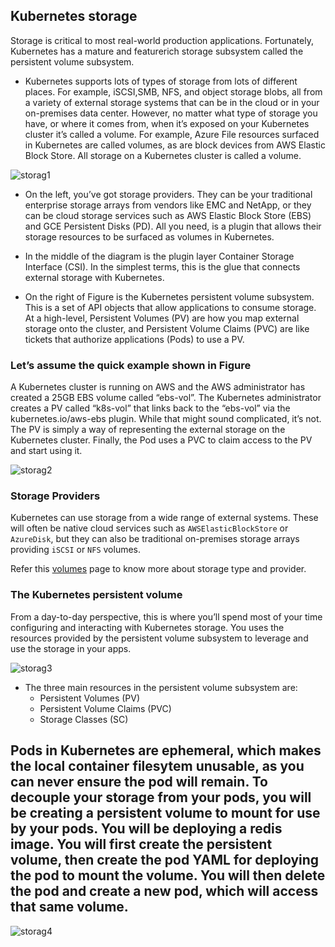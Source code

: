 ## Kubernetes storage

Storage is critical to most real-world production applications. Fortunately, Kubernetes has a mature and featurerich storage subsystem called the persistent volume subsystem.

- Kubernetes supports lots of types of storage from lots of different places. For example, iSCSI,SMB, NFS, and object storage blobs, all from a variety of external storage systems that can be in the cloud or in your on-premises data center. However, no matter what type of storage you have, or where it comes from, when it’s exposed on your Kubernetes cluster it’s called a volume. For example, Azure File resources surfaced in Kubernetes are called volumes, as are block devices from AWS Elastic Block Store. All storage on a Kubernetes cluster is called a volume.

![storag1](https://github.com/shivamjhalabfiles/kubernetes-lab/blob/master/images/storag1.jpg)

- On the left, you’ve got storage providers. They can be your traditional enterprise storage arrays from vendors like EMC and NetApp, or they can be cloud storage services such as AWS Elastic Block Store (EBS) and GCE Persistent Disks (PD). All you need, is a plugin that allows their storage resources to be surfaced as volumes in Kubernetes.

- In the middle of the diagram is the plugin layer Container Storage Interface (CSI). In the simplest terms, this is the glue that connects external storage with Kubernetes.

- On the right of Figure is the Kubernetes persistent volume subsystem. This is a set of API objects that allow applications to consume storage. At a high-level, Persistent Volumes (PV) are how you map external storage onto the cluster, and Persistent Volume Claims (PVC) are like tickets that authorize applications (Pods) to use a PV.

### Let’s assume the quick example shown in Figure

A Kubernetes cluster is running on AWS and the AWS administrator has created a 25GB EBS volume called “ebs-vol”. The Kubernetes administrator creates a PV called “k8s-vol” that links back to the “ebs-vol” via the kubernetes.io/aws-ebs plugin. While that might sound complicated, it’s not. The PV is simply a way of representing the external storage on the Kubernetes cluster. Finally, the Pod uses a PVC to claim access to the PV and start using it.

![storag2](https://github.com/shivamjhalabfiles/kubernetes-lab/blob/master/images/storag2.jpg)



### Storage Providers

Kubernetes can use storage from a wide range of external systems. These will often be native cloud services such as `AWSElasticBlockStore` or `AzureDisk`, but they can also be traditional on-premises storage arrays providing `iSCSI` or `NFS` volumes.

Refer this [volumes](https://kubernetes.io/docs/concepts/storage/volumes/) page to know more about storage type and provider.

### The Kubernetes persistent volume

From a day-to-day perspective, this is where you’ll spend most of your time configuring and interacting with Kubernetes storage.
You uses the resources provided by the persistent volume subsystem to leverage and use the storage in your apps.

![storag3](https://github.com/shivamjhalabfiles/kubernetes-lab/blob/master/images/storag3.jpg)

- The three main resources in the persistent volume subsystem are:
  - Persistent Volumes (PV)
  - Persistent Volume Claims (PVC)
  - Storage Classes (SC)







## Pods in Kubernetes are ephemeral, which makes the local container filesytem unusable, as you can never ensure the pod will remain. To decouple your storage from your pods, you will be creating a persistent volume to mount for use by your pods. You will be deploying a redis image. You will first create the persistent volume, then create the pod YAML for deploying the pod to mount the volume. You will then delete the pod and create a new pod, which will access that same volume.

![storag4](https://github.com/shivamjhalabfiles/kubernetes-lab/blob/master/images/storag4.png)